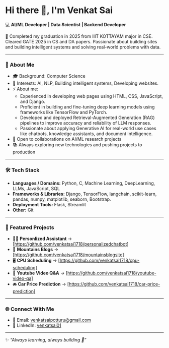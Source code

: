 # Hi there 👋, I'm Venkat Sai  

💻 **AI/ML Developer | Data Scientist | Backend Developer**  

🔬 Completed my graduation in 2025 from IIIT KOTTAYAM major in CSE. Cleared GATE 2025 in CS and DA papers. Passionate about building sites and building intelligent systems and solving real-world problems with data.  

---

### 🚀 About Me
- 🎓 Background: Computer Science 
- 🧠 Interests: AI, NLP, Building intelligent systems, Developing websites.  
- ⚡ About me:
  - Experienced in developing web pages using HTML, CSS, JavaScript, and Django.
  - Proficient in building and fine-tuning deep learning models using frameworks like TensorFlow and PyTorch.
  - Developed and deployed Retrieval-Augmented Generation (RAG) pipelines to improve accuracy and reliability of LLM responses.
  - Passionate about applying Generative AI for real-world use cases like chatbots, knowledge assistants, and document intelligence.  
- 🤝 Open to collaborations on AI/ML research projects  
- 📚 Always exploring new technologies and pushing projects to production  

---

### 🛠 Tech Stack
- **Languages / Domains:** Python, C, Machine Learning, DeepLearning, LLMs, JavaScript, SQL
- **Frameworks & Libraries:** Django, TensorFlow, langchain, scikit-learn, pandas, numpy, matplotlib, seaborn, Bootstrap.
- **Deployment Tools:** Flask, Streamlit  
- **Other:** Git  

---

### 📌 Featured Projects
- 🙋‍♂️ **Personlized Assistant** → [https://github.com/venkatsai1718/personalizedchatbot]  
- 🗻 **Mountains Blogs** → [https://github.com/venkatsai1718/mountainsblogsite]  
- 🖥 **CPU Scheduling** → [https://github.com/venkatsai1718/cpu-scheduling]
- 📄 **Youtube Video Q&A** → [https://github.com/venkatsai1718/youtube-video-qa]   
- 🚘 **Car Price Prediction** → [https://github.com/venkatsai1718/car-price-prediction]  


---

### 🌐 Connect With Me
- 📧 Email: venkatsaipotturu@gmail.com  
- 💼 LinkedIn: [venkatsai01](https://www.linkedin.com/in/venkatsai01/)  

---
✨ *“Always learning, always building 🚀”*  
